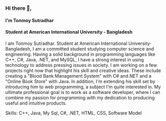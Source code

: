 
### Hi there 👋,
#### I'm Tonmoy Sutradhar
#### Student at American International University - Bangladesh


I am Tonmoy Sutradhar. Student at American International University-Bangladesh, I am a committed student studying computer science and engineering. Having a solid background in programming languages like C++, C#, Java, .NET, and MySQL, I have a strong interest in using technology to address pressing issues in society. I am working on a few projects right now that highlight his skill and creative ideas. These include creating a "Blood Bank Management System" with C# and.NET and a "Online Book Store" with Java. In addition, I'm extending his skill set by introducing him to web programming, a subject I'm quite interested in. My ultimate professional goal is to work as a software developer, where I can combine my passion for programming with my dedication to producing useful and intuitive products.

Skills: C++, Java, My Sql, C#, .NET, HTML, CSS, Software Model

